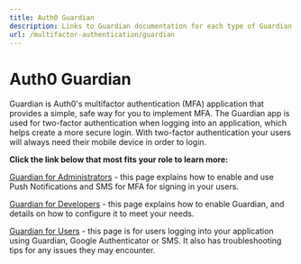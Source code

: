 ```yaml
---
title: Auth0 Guardian
description: Links to Guardian documentation for each type of Guardian user role.
url: /multifactor-authentication/guardian
---
```


# Auth0 Guardian

Guardian is Auth0's multifactor authentication (MFA) application that provides a simple, safe way for you to implement MFA. The Guardian app is used for two-factor authentication when logging into an application, which helps create a more secure login. With two-factor authentication your users will always need their mobile device in order to login.

**Click the link below that most fits your role to learn more:**

[Guardian for Administrators](/multifactor-authentication/guardian/admin-guide) - this page explains how to enable and use Push Notifications and SMS for MFA for signing in your users.

[Guardian for Developers](/multifactor-authentication/guardian/dev-guide) - this page explains how to enable Guardian, and details on how to configure it to meet your needs.

[Guardian for Users](/multifactor-authentication/guardian/user-guide) - this page is for users logging into your application using Guardian, Google Authenticator or SMS. It also has troubleshooting tips for any issues they may encounter.
